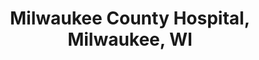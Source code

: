 ---
title: "Milwaukee County Hospital, Milwaukee, WI"
project_id: 
conf_date: 1992-11-06
conference_id: ""
presenters:
   - peter_bandettini
summary: "Milwaukee County Hospital, Milwaukee, WI"
file: /assets/presentations/
filename: 
layout: presentation
---